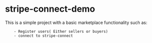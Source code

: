 # stripe-connect-demo

 This is a simple project with a basic marketplace functionality such as:
        
        - Register users( Either sellers or buyers)
        - connect to stripe-connect
 
